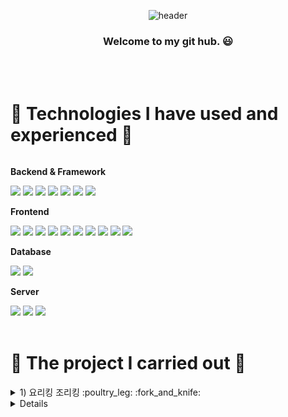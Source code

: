 
<div align="center">
  
  ![header](https://capsule-render.vercel.app/api?type=Cylinder&color=001A1A&text=Hello.+I'm+Soyeon+Kim.👋&&fontColor=ffffff&animation=fadeIn)
  ### 
  ### Welcome to my git hub. :smiley:
</div>
 <br/>
 <br/>

 #  :hammer: Technologies I have used and experienced :hammer:
 <div style="display:flex; flex-direction:column; align-items:flex-start;">
    <!-- Backend -->
    <p><strong>Backend & Framework</strong></p>
    <div>
      <img src="https://img.shields.io/badge/Java-007396?style=flat-square&logo=Java&logoColor=white"> 
      <img src="https://img.shields.io/badge/Node.js-339933?style=flat-square&logo=Node.js&logoColor=white"> 
      <img src="https://img.shields.io/badge/PHP-777BB4?style=flat-square&logo=PHP&logoColor=white">
      <img src="https://img.shields.io/badge/Spring-6DB33F?style=flat-square&logo=Spring&logoColor=white">
      <img src="https://img.shields.io/badge/Spring Boot-6DB33F?style=flat-square&logo=Spring Boot&logoColor=white">
      <img src="https://img.shields.io/badge/JPA-8c7859?style=flat-square&logo=JPA&logoColor=white">
      <img src="https://img.shields.io/badge/MyBatis-791606?style=flat-square&logo=MyBatis&logoColor=white">
    </div>
   <!-- Frontend -->
    <p><strong>Frontend</strong></p>
    <div>
      <img src="https://img.shields.io/badge/React-61DAFB?style=flat-square&logo=React&logoColor=white"/>
      <img src="https://img.shields.io/badge/Redux-764ABC?style=flat-square&logo=Redux&logoColor=white"/>
      <img src="https://img.shields.io/badge/html5-E34F26?style=flat-square&logo=html5&logoColor=white"> 
      <img src="https://img.shields.io/badge/css-1572B6?style=flat-square&logo=css3&logoColor=white"> 
      <img src="https://img.shields.io/badge/javascript-F7DF1E?style=flat-square&logo=javascript&logoColor=black"> 
      <img src="https://img.shields.io/badge/bootstrap-7952B3?style=flat-square&logo=bootstrap&logoColor=white">
      <img src="https://img.shields.io/badge/JQuery-0769AD?style=flat-square&logo=JQuery&logoColor=white">
      <img src="https://img.shields.io/badge/AJAX-2986cc?style=flat-square&logo=AJAX&logoColor=white">
      <img src="https://img.shields.io/badge/Vue.js-4FC08D?style=flat-square&logo=Vue.js&logoColor=white">
      <img src="https://img.shields.io/badge/ThymeLeaf-274e13?style=flat-square&logo=ThymeLeaf&logoColor=white">
    </div>
    <!-- Database -->
    <p><strong>Database</strong></p>
    <div>
        <img src="https://img.shields.io/badge/oracle-F80000?style=flat-square&logo=oracle&logoColor=white"> 
        <img src="https://img.shields.io/badge/mysql-4479A1?style=flat-square&logo=mysql&logoColor=white"> 
    </div>
    <!-- Server -->
    <p><strong>Server</strong></p>
    <div>
        <img src="https://img.shields.io/badge/linux-FCC624?style=flat-square&logo=linux&logoColor=black"> 
        <img src="https://img.shields.io/badge/apache tomcat-F8DC75?style=flat-square&logo=apachetomcat&logoColor=black">
        <img src="https://img.shields.io/badge/Amazon AWS-232F3E?style=flat-square&logo=amazon aws&logoColor=white"> 
    </div>
    <div>
         
</div><br>
</div>

#  🌱 The project I carried out 🌱
<details>
<summary>
  1) 요리킹 조리킹 :poultry_leg: :fork_and_knife:
</summary>
  <p></p>
   <b><a href="https://www.naver.com/">종합 요리 사이트</b><br>
   다양한 음식 레시피/맛집을 볼 수 있고 공유주방 예약과 커뮤니티가 있는 사이트이다.
</details>
<details>
<summary>
  1) .ZIP :house_with_garden:
</summary>
  <p></p>
   <b><a href="https://www.naver.com/">종합 부동산 사이트</b><br>
   집/인테리어/청소/가구상품/커뮤니티 등을 구경할 수 있으며 인테리어/청소 예약과 가구 등의 상품을 구매할 수 있는 사이트이다.
</details>

<!--
**ksy8888/ksy8888** is a ✨ _special_ ✨ repository because its `README.md` (this file) appears on your GitHub profile.

Here are some ideas to get you started:

- 🔭 I’m currently working on ...
- 🌱 I’m currently learning ...
- 👯 I’m looking to collaborate on ...
- 🤔 I’m looking for help with ...
- 💬 Ask me about ...
- 📫 How to reach me: ...
- 😄 Pronouns: ...
- ⚡ Fun fact: ...
-->
